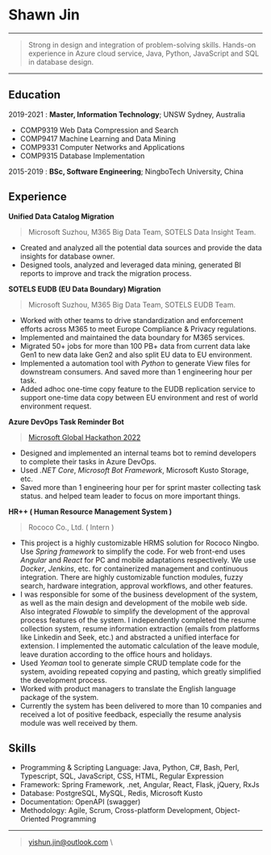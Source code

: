 Shawn Jin
============

----

> Strong in design and integration of problem-solving skills. 
> Hands-on experience in Azure cloud service, Java, Python, JavaScript and SQL in database design.

----

Education
---------

2019-2021
:   **Master, Information Technology**; UNSW Sydney, Australia

  - COMP9319 Web Data Compression and Search
  - COMP9417 Machine Learning and Data Mining
  - COMP9331 Computer Networks and Applications
  - COMP9315 Database Implementation

2015-2019
:   **BSc, Software Engineering**; NingboTech University, China

Experience
----------

**Unified Data Catalog Migration**

> Microsoft Suzhou, M365 Big Data Team, SOTELS Data Insight Team.

- Created and analyzed all the potential data sources and provide the data insights for database owner.
- Designed tools, analyzed and leveraged data mining, generated BI reports to improve and track the migration process.

**SOTELS EUDB (EU Data Boundary) Migration**

> Microsoft Suzhou, M365 Big Data Team, SOTELS EUDB Team.

- Worked with other teams to drive standardization and enforcement efforts across M365 to meet Europe Compliance & Privacy regulations.
- Implemented and maintained the data boundary for M365 services.
- Migrated 50+ jobs for more than 100 PB+ data from current data lake Gen1 to new data lake Gen2 and also split EU data to EU environment.
- Implemented a automation tool with *Python* to generate View files for downstream consumers. And saved more than 1 engineering hour per task.
- Added adhoc one-time copy feature to the EUDB replication service to support one-time data copy between EU environment and rest of world environment request.

**Azure DevOps Task Reminder Bot**

> [Microsoft Global Hackathon 2022](https://www.credly.com/badges/0a38f67f-44fb-4788-84ff-878430066bc8/linked_in_profile)

- Designed and implemented an internal teams bot to remind developers to complete their tasks in Azure DevOps.
- Used *.NET Core*, *Microsoft Bot Framework*, Microsoft Kusto Storage, etc.
- Saved more than 1 engineering hour per for sprint master collecting task status. and helped team leader to focus on more important things.

**HR++ ( Human Resource Management System )**

> Rococo Co., Ltd. ( Intern )

- This project is a highly customizable HRMS solution for Rococo Ningbo. Use *Spring framework* to simplify the code. For web front-end uses *Angular* and *React* for PC and mobile adaptations respectively. We use *Docker*, *Jenkins*, etc. for containerized management and continuous integration. There are highly customizable function modules, fuzzy search, hardware integration, approval workflows, and other features.
- I was responsible for some of the business development of the system, as well as the main design and development of the mobile web side. Also integrated *Flowable* to simplify the development of the approval process features of the system. I independently completed the resume collection system, resume information extraction (emails from platforms like Linkedin and Seek, etc.) and abstracted a unified interface for extension. I implemented the automatic calculation of the leave module, leave duration according to the office hours and holidays.
- Used *Yeoman* tool to generate simple CRUD template code for the system, avoiding repeated copying and pasting, which greatly simplified the development process.
- Worked with product managers to translate the English language package of the system.
- Currently the system has been delivered to more than 10 companies and received a lot of positive feedback, especially the resume analysis module was well received by them.


Skills
----------------------------------------

- Programming & Scripting Language: Java, Python, C#, Bash, Perl, Typescript, SQL, JavaScript, CSS, HTML, Regular Expression
- Framework: Spring Framework, .net, Angular, React, Flask, jQuery, RxJs
- Database: PostgreSQL, MySQL, Redis, Microsoft Kusto
- Documentation: OpenAPI (swagger)
- Methodology: Agile, Scrum, Cross-platform Development, Object-Oriented Programming

----

> <yishun.jin@outlook.com> \
